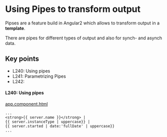 # Using Pipes to transform output

Pipses are a feature build in Angular2 which allows to transform output in a **template**.

There are pipes for different types of output and also for synch- and asynch data.
## Key points
* L240: Using pipes
* L241: Parametrizing Pipes
* L242: 


#### L240: Using pipes

[app.component.html](https://github.com/ebd622/fe-samples/blob/master/pipes/src/app/app.component.html)

```
...
<strong>{{ server.name }}</strong> |
{{ server.instanceType | uppercase}} |
{{ server.started | date:'fullDate' | uppercase}}
...
```



